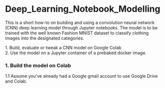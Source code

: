 # Deep_Learning_Notebook_Modelling
This is a short how-to on building and using a convolution neural network (CNN) deep learning model through Jupyter notebooks. The model is to be trained with the well known Fashion MNIST dataset to classify clothing images into the designated categories.
<p>
  1. Build, evaluate or tweak a CNN model on Google Colab <br>
  2. Use the model on a Jupyter container of a prebaked docker image.
 
### 1. Build the model on Colab
<p>
  1.1  Assume you've already had a Google gmail account to use Google Drive and Colab.
